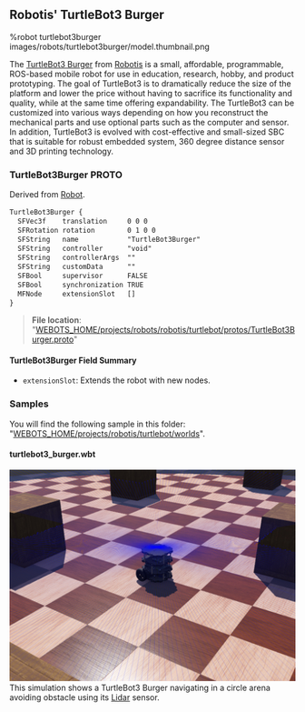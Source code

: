 ## Robotis' TurtleBot3 Burger

%robot turtlebot3burger images/robots/turtlebot3burger/model.thumbnail.png

The [TurtleBot3 Burger](http://emanual.robotis.com/docs/en/platform/turtlebot3/specifications/) from [Robotis](http://www.robotis.us/) is a small, affordable, programmable, ROS-based mobile robot for use in education, research, hobby, and product prototyping.
The goal of TurtleBot3 is to dramatically reduce the size of the platform and lower the price without having to sacrifice its functionality and quality, while at the same time offering expandability.
The TurtleBot3 can be customized into various ways depending on how you reconstruct the mechanical parts and use optional parts such as the computer and sensor.
In addition, TurtleBot3 is evolved with cost-effective and small-sized SBC that is suitable for robust embedded system, 360 degree distance sensor and 3D printing technology.

### TurtleBot3Burger PROTO

Derived from [Robot](../reference/robot.md).

```
TurtleBot3Burger {
  SFVec3f    translation     0 0 0
  SFRotation rotation        0 1 0 0
  SFString   name            "TurtleBot3Burger"
  SFString   controller      "void"
  SFString   controllerArgs  ""
  SFString   customData      ""
  SFBool     supervisor      FALSE
  SFBool     synchronization TRUE
  MFNode     extensionSlot   []
}
```

> **File location**: "[WEBOTS\_HOME/projects/robots/robotis/turtlebot/protos/TurtleBot3Burger.proto](https://github.com/cyberbotics/webots/tree/master/projects/robots/robotis/turtlebot/protos/TurtleBot3Burger.proto)"

#### TurtleBot3Burger Field Summary

- `extensionSlot`: Extends the robot with new nodes.

### Samples

You will find the following sample in this folder: "[WEBOTS\_HOME/projects/robotis/turtlebot/worlds](https://github.com/cyberbotics/webots/tree/master/projects/robots/robotis/turtlebot/worlds)".

#### turtlebot3_burger.wbt

![turtlebot3\_burger.wbt.jpg](images/robots/turtlebot3burger/turtlebot3_burger.wbt.jpg) This simulation shows a TurtleBot3 Burger navigating in a circle arena avoiding obstacle using its [Lidar](../reference/lidar.md) sensor.
